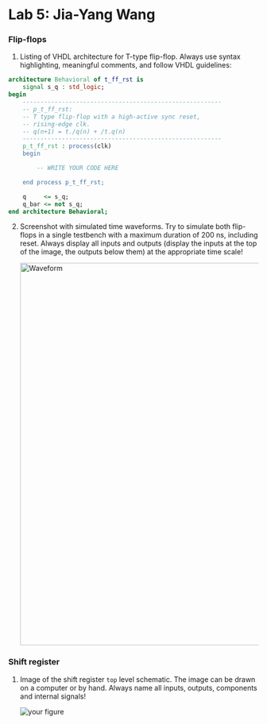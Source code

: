 # Lab 5: Jia-Yang Wang

### Flip-flops

1. Listing of VHDL architecture for T-type flip-flop. Always use syntax highlighting, meaningful comments, and follow VHDL guidelines:

```vhdl
architecture Behavioral of t_ff_rst is
    signal s_q : std_logic;
begin
    --------------------------------------------------------
    -- p_t_ff_rst:
    -- T type flip-flop with a high-active sync reset,
    -- rising-edge clk.
    -- q(n+1) = t./q(n) + /t.q(n)
    --------------------------------------------------------
    p_t_ff_rst : process(clk)
    begin

        -- WRITE YOUR CODE HERE

    end process p_t_ff_rst;

    q     <= s_q;
    q_bar <= not s_q;
end architecture Behavioral;
```

2. Screenshot with simulated time waveforms. Try to simulate both flip-flops in a single testbench with a maximum duration of 200 ns, including reset. Always display all inputs and outputs (display the inputs at the top of the image, the outputs below them) at the appropriate time scale!

   <img width="770" alt="Waveform" src="https://user-images.githubusercontent.com/99410896/158681428-8ea8654c-9dea-449b-ab69-44dfeba9de97.png">


### Shift register

1. Image of the shift register `top` level schematic. The image can be drawn on a computer or by hand. Always name all inputs, outputs, components and internal signals!

   ![your figure]()
